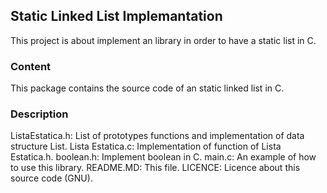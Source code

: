 ## Static Linked List Implemantation

This project is about implement an library in order to have a static list in C.

### Content
This package contains the source code of an static linked list in C.

### Description

ListaEstatica.h: List of prototypes functions and implementation of data structure List.
Lista Estatica.c: Implementation of function of Lista Estatica.h.
boolean.h: Implement boolean in C.
main.c: An example of how to use this library.
README.MD: This file.
LICENCE: Licence about this source code (GNU).
